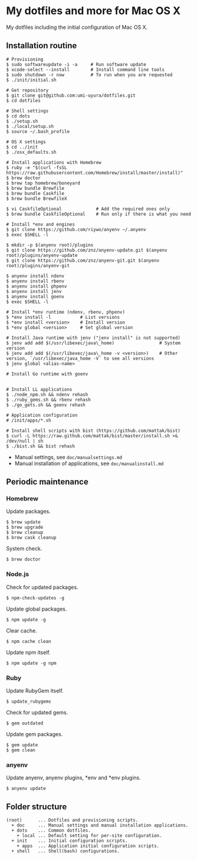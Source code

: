 My dotfiles and more for Mac OS X
=================================

My dotfiles including the initial configuration of Mac OS X.


Installation routine
---------------------

```
# Provisioning
$ sudo softwareupdate -i -a     # Run software update
$ xcode-select --install        # Install command line tools
$ sudo shutdown -r now          # To run when you are requested
$ ./init/initial.sh

# Get repository
$ git clone git@github.com:umi-uyura/dotfiles.git
$ cd dotfiles

# Shell settings
$ cd dots
$ ./setup.sh
$ ./local/setup.sh
$ source ~/.bash_profile

# OS X settings
$ cd ../init
$ ./osx_defaults.sh

# Install applications with Homebrew
$ ruby -e "$(curl -fsSL https://raw.githubusercontent.com/Homebrew/install/master/install)"
$ brew doctor
$ brew tap homebrew/boneyard
$ brew bundle Brewfile
$ brew bundle Caskfile
$ brew bundle BrewfileX

$ vi CaskfileOptional             # Add the required ones only
$ brew bundle CaskfileOptional    # Run only if there is what you need

# Install *env and engines
$ git clone https://github.com/riywo/anyenv ~/.anyenv
$ exec $SHELL -l

$ mkdir -p $(anyenv root)/plugins
$ git clone https://github.com/znz/anyenv-update.git $(anyenv root)/plugins/anyenv-update
$ git clone https://github.com/znz/anyenv-git.git $(anyenv root)/plugins/anyenv-git

$ anyenv install ndenv
$ anyenv install rbenv
$ anyenv install phpenv
$ anyenv install jenv
$ anyenv install goenv
$ exec $SHELL -l

# Install *env runtime (ndenv, rbenv, phpenv)
$ *env install -l           # List versions
$ *env install <version>    # Install version
$ *env global <version>     # Set global version

# Install Java runtime with jenv ("jenv install" is not supported)
$ jenv add add $(/usr/libexec/java\_home)                 # System version
$ jenv add add $(/usr/libexec/java\_home -v <version>)    # Other version, `/usr/libexec/java_home -V` to see all versions
$ jenv global <alias-name>

# Install Go runtime with goenv


# Install LL applications
$ ./node_npm.sh && ndenv rehash
$ ./ruby_gems.sh && rbenv rehash
$ ./go_gets.sh && goenv rehash

# Application configuration
# /init/apps/*.sh

# Install shell scripts with bist (https://github.com/mattak/bist)
$ curl -L https://raw.github.com/mattak/bist/master/install.sh >& /dev/null | sh
$ ./bist.sh && bist rehash
```

* Manual settings, see `doc/manualsettings.md`
* Manual installation of applications, see `doc/manualinstall.md`


Periodic maintenance
--------------------

### Homebrew

Update packages.

```
$ brew update
$ brew upgrade
$ brew cleanup
$ brew cask cleanup
```

System check.

```
$ brew doctor
```

### Node.js

Check for updated packages.

```
$ npm-check-updates -g
```

Update global packages.

```
$ npm update -g
```

Clear cache.

```
$ npm cache clean
```

Update npm itself.

```
$ npm update -g npm
```

### Ruby

Update RubyGem itself.

```
$ update_rubygems
```

Check for updated gems.

```
$ gem outdated
```

Update gem packages.

```
$ gem update
$ gem clean
```

### anyenv

Update anyenv, anyenv plugins, *env and *env plugins.

```
$ anyenv update
```


Folder structure
----------------

```
(root)      ... Dotfiles and provisioning scripts.
  + doc     ... Manual settings and manual installation applications.
  + dots    ... Common dotfiles.
    + local ... Default setting for per-site configuration.
  + init    ... Initial configuration scripts.
    + apps  ... Application initial configuration scripts.
  + shell   ... Shell(bash) configurations.
```
